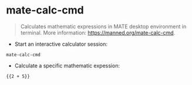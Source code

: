 # mate-calc-cmd

> Calculates mathematic expressions in MATE desktop environment in terminal.
> More information: <https://manned.org/mate-calc-cmd>.

- Start an interactive calculator session:

`mate-calc-cmd`

- Calculate a specific mathematic expession:

`{{2 + 5}}`
